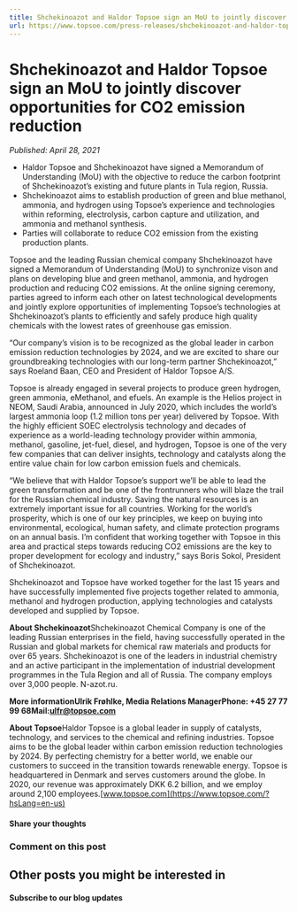 ```yaml
---
title: Shchekinoazot and Haldor Topsoe sign an MoU to jointly discover opportunities for CO2 emission reduction
url: https://www.topsoe.com/press-releases/shchekinoazot-and-haldor-topsoe-sign-an-mou#main-content
---
```


# Shchekinoazot and Haldor Topsoe sign an MoU to jointly discover opportunities for CO2 emission reduction

*Published: April 28, 2021*

- Haldor Topsoe and Shchekinoazot have signed a Memorandum of Understanding (MoU) with the objective to reduce the carbon footprint of Shchekinoazot’s existing and future plants in Tula region, Russia.
- Shchekinoazot aims to establish production of green and blue methanol, ammonia, and hydrogen using Topsoe’s experience and technologies within reforming, electrolysis, carbon capture and utilization, and ammonia and methanol synthesis.
- Parties will collaborate to reduce CO2 emission from the existing production plants.

Topsoe and the leading Russian chemical company Shchekinoazot have signed a Memorandum of Understanding (MoU) to synchronize vison and plans on developing blue and green methanol, ammonia, and hydrogen production and reducing CO2 emissions. At the online signing ceremony, parties agreed to inform each other on latest technological developments and jointly explore opportunities of implementing Topsoe’s technologies at Shchekinoazot’s plants to efficiently and safely produce high quality chemicals with the lowest rates of greenhouse gas emission.

“Our company’s vision is to be recognized as the global leader in carbon emission reduction technologies by 2024, and we are excited to share our groundbreaking technologies with our long-term partner Shchekinoazot,” says Roeland Baan, CEO and President of Haldor Topsoe A/S.

Topsoe is already engaged in several projects to produce green hydrogen, green ammonia, eMethanol, and efuels. An example is the Helios project in NEOM, Saudi Arabia, announced in July 2020, which includes the world’s largest ammonia loop (1.2 million tons per year) delivered by Topsoe. With the highly efficient SOEC electrolysis technology and decades of experience as a world-leading technology provider within ammonia, methanol, gasoline, jet-fuel, diesel, and hydrogen, Topsoe is one of the very few companies that can deliver insights, technology and catalysts along the entire value chain for low carbon emission fuels and chemicals.

“We believe that with Haldor Topsoe’s support we’ll be able to lead the green transformation and be one of the frontrunners who will blaze the trail for the Russian chemical industry. Saving the natural resources is an extremely important issue for all countries. Working for the world’s prosperity, which is one of our key principles, we keep on buying into environmental, ecological, human safety, and climate protection programs on an annual basis. I’m confident that working together with Topsoe in this area and practical steps towards reducing CO2 emissions are the key to proper development for ecology and industry,” says Boris Sokol, President of Shchekinoazot.

Shchekinoazot and Topsoe have worked together for the last 15 years and have successfully implemented five projects together related to ammonia, methanol and hydrogen production, applying technologies and catalysts developed and supplied by Topsoe.

**About Shchekinoazot**Shchekinoazot Chemical Company is one of the leading Russian enterprises in the field, having successfully operated in the Russian and global markets for chemical raw materials and products for over 65 years. Shchekinoazot is one of the leaders in industrial chemistry and an active participant in the implementation of industrial development programmes in the Tula Region and all of Russia. The company employs over 3,000 people. N-azot.ru.

**More information******Ulrik Frøhlke, Media Relations ManagerPhone: +45 27 77 99 68Mail:**[ulfr@topsoe.com](mailto:ulfr@topsoe.com)[](mailto:ulfr@topsoe.com)**

**About Topsoe**Haldor Topsoe is a global leader in supply of catalysts, technology, and services to the chemical and refining industries. Topsoe aims to be the global leader within carbon emission reduction technologies by 2024. By perfecting chemistry for a better world, we enable our customers to succeed in the transition towards renewable energy. Topsoe is headquartered in Denmark and serves customers around the globe. In 2020, our revenue was approximately DKK 6.2 billion, and we employ around 2,100 employees.[www.topsoe.com](https://www.topsoe.com/?hsLang=en-us)

#### Share your thoughts

### Comment on this post

## Other posts you might be interested in

#### Subscribe to our blog updates
